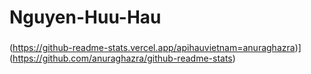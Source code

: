 # Nguyen-Huu-Hau
### 
(https://github-readme-stats.vercel.app/apihauvietnam=anuraghazra)](https://github.com/anuraghazra/github-readme-stats)
